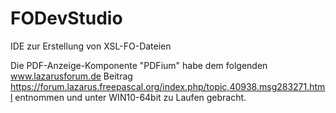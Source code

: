 # FODevStudio
IDE zur Erstellung von XSL-FO-Dateien

Die PDF-Anzeige-Komponente "PDFium" habe dem folgenden www.lazarusforum.de Beitrag https://forum.lazarus.freepascal.org/index.php/topic,40938.msg283271.html entnommen und unter WIN10-64bit zu Laufen gebracht.
